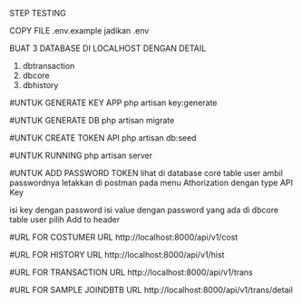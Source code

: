 STEP TESTING

COPY FILE .env.example jadikan .env

BUAT 3 DATABASE DI LOCALHOST DENGAN DETAIL
1. dbtransaction
2. dbcore
3. dbhistory

#UNTUK GENERATE KEY APP
php artisan key:generate

#UNTUK GENERATE DB
php artisan migrate

#UNTUK CREATE TOKEN API
php artisan db:seed

#UNTUK RUNNING
php artisan server

#UNTUK ADD PASSWORD TOKEN
lihat di database core table user ambil passwordnya
letakkan di postman pada menu Athorization 
dengan type API Key

isi key dengan password
isi value dengan password yang ada di dbcore table user
pilih Add to header

#URL FOR COSTUMER
URL http://localhost:8000/api/v1/cost

#URL FOR HISTORY
URL http://localhost:8000/api/v1/hist

#URL FOR TRANSACTION
URL http://localhost:8000/api/v1/trans

#URL FOR SAMPLE JOINDBTB
URL http://localhost:8000/api/v1/trans/detail
